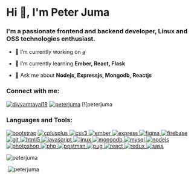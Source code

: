 Hi 👋, I'm Peter Juma
=====================

### I'm a passionate frontend and backend developer, Linux and OSS technologies enthusiast.

*   🔭 I’m currently working on [a](https://github.com/peterjuma/noteApp)
    
*   🌱 I’m currently learning **Ember, React, Flask**
    
*   💬 Ask me about **Nodejs, Expressjs, Mongodb, Reactjs**
    

### Connect with me:

[![divyamtayal18](https://cdn.jsdelivr.net/npm/simple-icons@3.0.1/icons/twitter.svg)](https://twitter.com/pjumaw) [![peterjuma](https://cdn.jsdelivr.net/npm/simple-icons@3.0.1/icons/linkedin.svg)](https://linkedin.com/in/peterjuma) \[!\[peterjuma

### Languages and Tools:

[![bootstrap](https://devicons.github.io/devicon/devicon.git/icons/bootstrap/bootstrap-plain.svg)](https://getbootstrap.com) [ ![cplusplus](https://devicons.github.io/devicon/devicon.git/icons/cplusplus/cplusplus-original.svg) ](https://www.w3schools.com/cpp/) [ ![css3](https://devicons.github.io/devicon/devicon.git/icons/css3/css3-original-wordmark.svg) ](https://www.w3schools.com/css/) [ ![ember](https://devicons.github.io/devicon/devicon.git/icons/ember/ember-original-wordmark.svg) ](https://emberjs.com/) [ ![express](https://devicons.github.io/devicon/devicon.git/icons/express/express-original-wordmark.svg) ](https://expressjs.com) [ ![figma](https://www.vectorlogo.zone/logos/figma/figma-icon.svg) ](https://www.figma.com/) [ ![firebase](https://www.vectorlogo.zone/logos/firebase/firebase-icon.svg) ](https://firebase.google.com/) [ ![git](https://www.vectorlogo.zone/logos/git-scm/git-scm-icon.svg) ](https://git-scm.com/) [ ![html5](https://devicons.github.io/devicon/devicon.git/icons/html5/html5-original-wordmark.svg) ](https://www.w3.org/html/) [ ![javascript](https://devicons.github.io/devicon/devicon.git/icons/javascript/javascript-original.svg) ](https://developer.mozilla.org/en-US/docs/Web/JavaScript) [ ![linux](https://devicons.github.io/devicon/devicon.git/icons/linux/linux-original.svg) ](https://www.linux.org/) [ ![mongodb](https://devicons.github.io/devicon/devicon.git/icons/mongodb/mongodb-original-wordmark.svg) ](https://www.mongodb.com/) [ ![mysql](https://devicons.github.io/devicon/devicon.git/icons/mysql/mysql-original-wordmark.svg) ](https://www.mysql.com/) [ ![nodejs](https://devicons.github.io/devicon/devicon.git/icons/nodejs/nodejs-original-wordmark.svg) ](https://nodejs.org) [ ![photoshop](https://devicons.github.io/devicon/devicon.git/icons/photoshop/photoshop-plain.svg) ](https://www.photoshop.com/en) [ ![php](https://devicons.github.io/devicon/devicon.git/icons/php/php-original.svg) ](https://www.php.net) [ ![postman](https://www.vectorlogo.zone/logos/getpostman/getpostman-icon.svg) ](https://postman.com) [ ![pug](https://cdn.worldvectorlogo.com/logos/pug.svg) ](https://pugjs.org) [ ![react](https://devicons.github.io/devicon/devicon.git/icons/react/react-original-wordmark.svg) ](https://reactjs.org/) [ ![redux](https://devicons.github.io/devicon/devicon.git/icons/redux/redux-original.svg) ](https://redux.js.org) [![sass](https://devicons.github.io/devicon/devicon.git/icons/sass/sass-original.svg)](https://sass-lang.com)

![peterjuma](https://github-readme-stats.vercel.app/api/top-langs?username=peterjuma&show_icons=true&locale=en&layout=compact)

 ![peterjuma](https://github-readme-stats.vercel.app/api?username=peterjuma&show_icons=true&locale=en)
